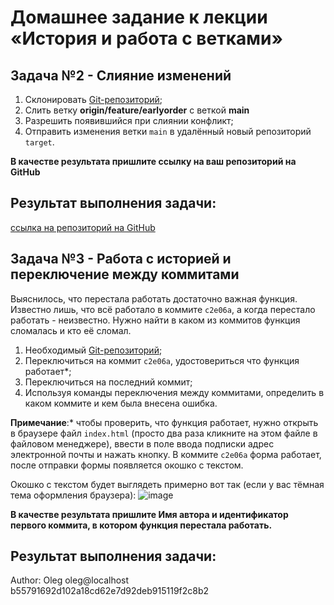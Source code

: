 # Домашнее задание к лекции «История и работа с ветками»

## Задача №2 - Слияние изменений

1. Склонировать [Git-репозиторий](https://github.com/netology-code/git-homeworks-neuro-merge/tree/master);
1. Слить ветку **origin/feature/earlyorder** с веткой **main** 
1. Разрешить появившийся при слиянии конфликт;
1. Отправить изменения ветки `main` в удалённый новый репозиторий `target`.

**В качестве результата пришлите ссылку на ваш репозиторий на GitHub**

## Результат выполнения задачи:  
[ссылка на репозиторий на GitHub]()


## Задача №3 - Работа с историей и переключение между коммитами

Выяснилось, что перестала работать достаточно важная функция. Известно лишь, что всё работало в коммите `c2e06a`, а когда перестало работать - неизвестно. Нужно найти в каком из коммитов функция сломалась и кто её сломал.  
1. Необходимый [Git-репозиторий](https://github.com/netology-code/git-homeworks-neuro-broken);
1. Переключиться на коммит `c2e06a`, удостовериться что функция работает*;
1. Переключиться на последний коммит;
1. Используя команды переключения между коммитами, определить в каком коммите и кем была внесена ошибка.

**Примечание**:\* чтобы проверить, что функция работает, нужно открыть в браузере файл `index.html` (просто два раза кликните на этом файле в файловом менеджере), ввести в поле ввода подписки адрес электронной почты и нажать кнопку. В коммите `c2e06a` форма работает, после отправки формы появляется окошко с текстом.

Окошко с текстом будет выглядеть примерно вот так (если у вас тёмная тема оформления браузера):
![image](https://user-images.githubusercontent.com/79922872/213866672-adba58c7-e312-42d9-9c0e-cab15af0f8ed.png)

**В качестве результата пришлите Имя автора и идентификатор первого коммита, в котором функция перестала работать.**

## Результат выполнения задачи:  
Author: Oleg oleg@localhost  
b55791692d102a18cd62e7d92deb915119f2c8b2

